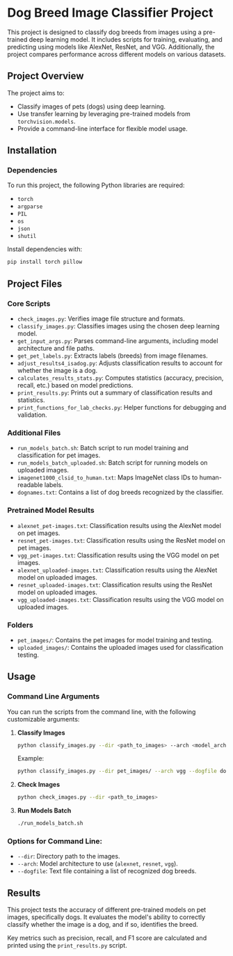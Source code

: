 # Dog Breed Image Classifier Project

This project is designed to classify dog breeds from images using a pre-trained deep learning model. It includes scripts for training, evaluating, and predicting using models like AlexNet, ResNet, and VGG. Additionally, the project compares performance across different models on various datasets.

## Project Overview

The project aims to:
- Classify images of pets (dogs) using deep learning.
- Use transfer learning by leveraging pre-trained models from `torchvision.models`.
- Provide a command-line interface for flexible model usage.

## Installation

### Dependencies
To run this project, the following Python libraries are required:
- `torch`
- `argparse`
- `PIL`
- `os`
- `json`
- `shutil`

Install dependencies with:
```bash
pip install torch pillow
```

## Project Files

### Core Scripts
- `check_images.py`: Verifies image file structure and formats.
- `classify_images.py`: Classifies images using the chosen deep learning model.
- `get_input_args.py`: Parses command-line arguments, including model architecture and file paths.
- `get_pet_labels.py`: Extracts labels (breeds) from image filenames.
- `adjust_results4_isadog.py`: Adjusts classification results to account for whether the image is a dog.
- `calculates_results_stats.py`: Computes statistics (accuracy, precision, recall, etc.) based on model predictions.
- `print_results.py`: Prints out a summary of classification results and statistics.
- `print_functions_for_lab_checks.py`: Helper functions for debugging and validation.

### Additional Files
- `run_models_batch.sh`: Batch script to run model training and classification for pet images.
- `run_models_batch_uploaded.sh`: Batch script for running models on uploaded images.
- `imagenet1000_clsid_to_human.txt`: Maps ImageNet class IDs to human-readable labels.
- `dognames.txt`: Contains a list of dog breeds recognized by the classifier.

### Pretrained Model Results
- `alexnet_pet-images.txt`: Classification results using the AlexNet model on pet images.
- `resnet_pet-images.txt`: Classification results using the ResNet model on pet images.
- `vgg_pet-images.txt`: Classification results using the VGG model on pet images.
- `alexnet_uploaded-images.txt`: Classification results using the AlexNet model on uploaded images.
- `resnet_uploaded-images.txt`: Classification results using the ResNet model on uploaded images.
- `vgg_uploaded-images.txt`: Classification results using the VGG model on uploaded images.

### Folders
- `pet_images/`: Contains the pet images for model training and testing.
- `uploaded_images/`: Contains the uploaded images used for classification testing.

## Usage

### Command Line Arguments
You can run the scripts from the command line, with the following customizable arguments:

1. **Classify Images**
   ```bash
   python classify_images.py --dir <path_to_images> --arch <model_architecture> --dogfile dognames.txt
   ```

   Example:
   ```bash
   python classify_images.py --dir pet_images/ --arch vgg --dogfile dognames.txt
   ```

2. **Check Images**
   ```bash
   python check_images.py --dir <path_to_images>
   ```

3. **Run Models Batch**
   ```bash
   ./run_models_batch.sh
   ```

### Options for Command Line:
- `--dir`: Directory path to the images.
- `--arch`: Model architecture to use (`alexnet`, `resnet`, `vgg`).
- `--dogfile`: Text file containing a list of recognized dog breeds.

## Results

This project tests the accuracy of different pre-trained models on pet images, specifically dogs. It evaluates the model's ability to correctly classify whether the image is a dog, and if so, identifies the breed.

Key metrics such as precision, recall, and F1 score are calculated and printed using the `print_results.py` script.
